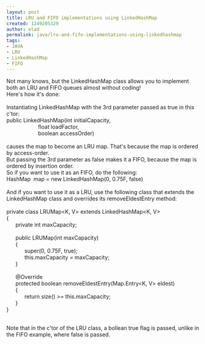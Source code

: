```yaml
---
layout: post
title: LRU and FIFO implementations using LinkedHashMap
created: 1249205329
author: elad
permalink: java/lru-and-fifo-implementations-using-linkedhashmap
tags:
- JAVA
- LRU
- LinkedHashMap
- FIFO
---
```

<p>Not many knows, but the LinkedHashMap class allows you to implement both an LRU and FIFO queues almost without coding! <br />
Here's how it's done:<br />
&nbsp;<br />
Instantiating LinkedHashMap with the 3rd parameter passed as true in this c'tor:<br />
public LinkedHashMap(int initialCapacity,<br />
&nbsp;&nbsp;&nbsp;&nbsp;&nbsp;&nbsp;&nbsp;&nbsp;&nbsp;&nbsp;&nbsp;&nbsp;&nbsp;&nbsp;&nbsp;&nbsp;&nbsp;&nbsp;&nbsp;&nbsp; float loadFactor,<br />
&nbsp;&nbsp;&nbsp;&nbsp;&nbsp;&nbsp;&nbsp;&nbsp;&nbsp;&nbsp;&nbsp;&nbsp;&nbsp;&nbsp;&nbsp;&nbsp;&nbsp;&nbsp;&nbsp;&nbsp; boolean accessOrder)<br />
<br />
causes the map to become an LRU map. That's because the map is ordered by access-order.<br />
But passing the 3rd parameter as false makes it a FIFO, because the map is ordered by insertion order.<br />
So if you want to use it as an FIFO, do the following:<br />
HashMap&nbsp; map = new LinkedHashMap(0, 0.75F, false)<br />
<br />
And if you want to use it as a LRU, use the following class that extends the LinkedHashMap class and overrides its removeEldestEntry method:<br />
&nbsp; <br />
private class LRUMap&lt;K, V&gt; extends LinkedHashMap&lt;K, V&gt;<br />
{<br />
&nbsp;&nbsp;&nbsp;&nbsp;&nbsp; private int maxCapacity;<br />
<br />
&nbsp;&nbsp;&nbsp;&nbsp;&nbsp; public LRUMap(int maxCapacity)<br />
&nbsp;&nbsp;&nbsp;&nbsp;&nbsp; {<br />
&nbsp;&nbsp;&nbsp;&nbsp;&nbsp;&nbsp;&nbsp;&nbsp;&nbsp;&nbsp;&nbsp; super(0, 0.75F, true);<br />
&nbsp;&nbsp;&nbsp;&nbsp;&nbsp;&nbsp;&nbsp;&nbsp;&nbsp;&nbsp;&nbsp; this.maxCapacity = maxCapacity;<br />
&nbsp;&nbsp;&nbsp;&nbsp;&nbsp; }<br />
<br />
&nbsp;&nbsp;&nbsp;&nbsp;&nbsp; @Override<br />
&nbsp;&nbsp;&nbsp;&nbsp;&nbsp; protected boolean removeEldestEntry(Map.Entry&lt;K, V&gt; eldest)<br />
&nbsp;&nbsp;&nbsp;&nbsp;&nbsp; {<br />
&nbsp;&nbsp;&nbsp;&nbsp;&nbsp;&nbsp;&nbsp;&nbsp;&nbsp;&nbsp;&nbsp; return size() &gt;= this.maxCapacity;<br />
&nbsp;&nbsp;&nbsp;&nbsp;&nbsp; }<br />
}</p>
<p><br />
Note that in the c'tor of the LRU class, a bollean true flag is passed, unlike in the FIFO example, where false is passed.</p>
